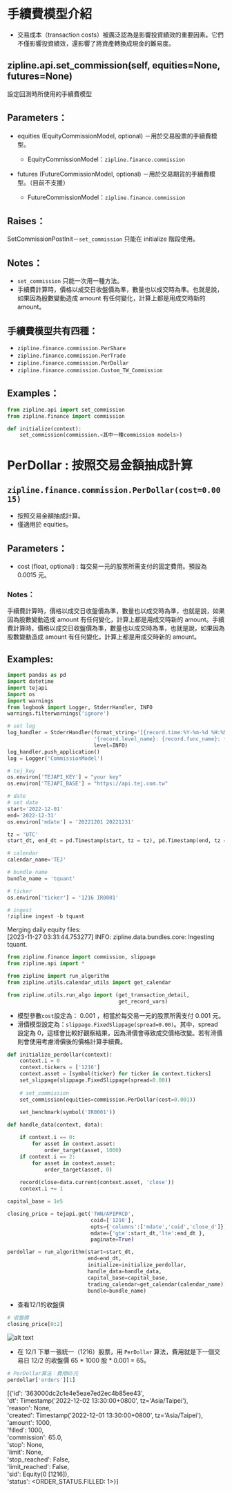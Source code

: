 # 手續費模型介紹
* 交易成本（transaction costs）被廣泛認為是影響投資績效的重要因素。它們不僅影響投資績效，還影響了將資產轉換成現金的難易度。

## zipline.api.set_commission(self, equities=None, futures=None)
設定回測時所使用的手續費模型

## Parameters：
* equities (EquityCommissionModel, optional) －用於交易股票的手續費模型。
    * EquityCommissionModel：`zipline.finance.commission`

* futures (FutureCommissionModel, optional) －用於交易期貨的手續費模型。（目前不支援）
    * FutureCommissionModel：`zipline.finance.commission`

## Raises：
SetCommissionPostInit－`set_commission` 只能在 initialize 階段使用。

## Notes：
* `set_commission` 只能一次用一種方法。
* 手續費計算時，價格以成交日收盤價為準，數量也以成交時為準。也就是說，如果因為股數變動造成 amount 有任何變化，計算上都是用成交時新的 amount。

## 手續費模型共有四種：
* `zipline.finance.commission.PerShare`
* `zipline.finance.commission.PerTrade`
* `zipline.finance.commission.PerDollar`
* `zipline.finance.commission.Custom_TW_Commission`

## Examples：
```python
from zipline.api import set_commission
from zipline.finance import commission

def initialize(context):
    set_commission(commission.<其中一種commission models>)
```

# PerDollar : 按照交易金額抽成計算
## `zipline.finance.commission.PerDollar(cost=0.0015)`
* 按照交易金額抽成計算。
* 僅適用於 equities。

## Parameters：
* cost (float, optional) : 每交易一元的股票所需支付的固定費用。預設為 0.0015 元。
### Notes：
手續費計算時，價格以成交日收盤價為準，數量也以成交時為準，也就是說，如果因為股數變動造成 amount 有任何變化，計算上都是用成交時新的 amount。手續費計算時，價格以成交日收盤價為準，數量也以成交時為準，也就是說，如果因為股數變動造成 amount 有任何變化，計算上都是用成交時新的 amount。
## Examples: 
```python
import pandas as pd
import datetime
import tejapi
import os
import warnings
from logbook import Logger, StderrHandler, INFO
warnings.filterwarnings('ignore')

# set log
log_handler = StderrHandler(format_string='[{record.time:%Y-%m-%d %H:%M:%S.%f}]: ' +
                            '{record.level_name}: {record.func_name}: {record.message}',
                            level=INFO)
log_handler.push_application()
log = Logger('CommissionModel')

# tej_key
os.environ['TEJAPI_KEY'] = "your key" 
os.environ['TEJAPI_BASE'] = "https://api.tej.com.tw"

# date
# set date
start='2022-12-01'
end='2022-12-31'
os.environ['mdate'] = '20221201 20221231'

tz = 'UTC'
start_dt, end_dt = pd.Timestamp(start, tz = tz), pd.Timestamp(end, tz = tz)

# calendar
calendar_name='TEJ'

# bundle_name
bundle_name = 'tquant'

# ticker
os.environ['ticker'] = '1216 IR0001'

# ingest
!zipline ingest -b tquant
```
Merging daily equity files:  
[2023-11-27 03:31:44.753277] INFO: zipline.data.bundles.core: Ingesting tquant.
```python
from zipline.finance import commission, slippage
from zipline.api import *

from zipline import run_algorithm
from zipline.utils.calendar_utils import get_calendar

from zipline.utils.run_algo import (get_transaction_detail,
                                    get_record_vars)
```

* 模型參數`cost`設定為： 0.001 ，相當於每交易一元的股票所需支付 0.001 元。
* 滑價模型設定為：`slippage.FixedSlippage(spread=0.00)`。其中，spread 設定為 0，這樣會比較好觀察結果，因為滑價會導致成交價格改變。若有滑價則會使用考慮滑價後的價格計算手續費。
```python
def initialize_perdollar(context):
    context.i = 0
    context.tickers = ['1216']
    context.asset = [symbol(ticker) for ticker in context.tickers]      
    set_slippage(slippage.FixedSlippage(spread=0.00))
    
    # set_commission
    set_commission(equities=commission.PerDollar(cost=0.001))
    
    set_benchmark(symbol('IR0001'))

def handle_data(context, data):

    if context.i == 0:
        for asset in context.asset:
            order_target(asset, 1000)
    if context.i == 2:
        for asset in context.asset:
            order_target(asset, 0)
            
    record(close=data.current(context.asset, 'close'))
    context.i += 1

capital_base = 1e5
```
```python
closing_price = tejapi.get('TWN/APIPRCD',
                           coid=['1216'],
                           opts={'columns':['mdate','coid','close_d']},
                           mdate={'gte':start_dt,'lte':end_dt },
                           paginate=True)

perdollar = run_algorithm(start=start_dt,
                          end=end_dt,
                          initialize=initialize_perdollar,
                          handle_data=handle_data,
                          capital_base=capital_base,
                          trading_calendar=get_calendar(calendar_name),
                          bundle=bundle_name)
```
* 查看12/1的收盤價
```python
# 收盤價
closing_price[0:2]
```
![alt text](image-1.png)

* 在 12/1 下單一張統一（1216）股票，用 `PerDollar` 算法，費用就是下一個交易日 12/2 的收盤價 65 * 1000 股 * 0.001 = 65。
```python
# PerDollar算法：費用65元
perdollar['orders'][1]
```
[{'id': '363000dc2c1e4e5eae7ed2ec4b85ee43',  
'dt': Timestamp('2022-12-02 13:30:00+0800', tz='Asia/Taipei'),  
  'reason': None,  
  'created': Timestamp('2022-12-01 13:30:00+0800', tz='Asia/Taipei'),  
  'amount': 1000,  
  'filled': 1000,  
  'commission': 65.0,  
  'stop': None,  
  'limit': None,  
  'stop_reached': False,  
  'limit_reached': False,  
  'sid': Equity(0 [1216]),  
  'status': <ORDER_STATUS.FILLED: 1>}]  